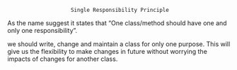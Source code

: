                         Single Responsibility Principle

As the name suggest it states that “One class/method should have one and only one responsibility”.

we should write, change and maintain a class for only one purpose.
This will give us the flexibility to make changes in future without worrying
the impacts of changes for another class.
